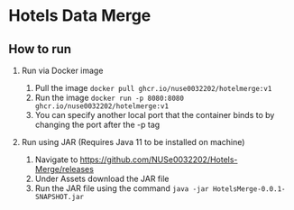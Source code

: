 # Hotels Data Merge

## How to run

1. Run via Docker image  
   1. Pull the image `docker pull ghcr.io/nuse0032202/hotelmerge:v1`
   2. Run the image `docker run -p 8080:8080 ghcr.io/nuse0032202/hotelmerge:v1`
   3. You can specify another local port that the container binds to by changing the port after the -p tag
    
2. Run using JAR (Requires Java 11 to be installed on machine)  
   1. Navigate to https://github.com/NUSe0032202/Hotels-Merge/releases
   2. Under Assets download the JAR file
   3. Run the JAR file using the command `java -jar HotelsMerge-0.0.1-SNAPSHOT.jar`
